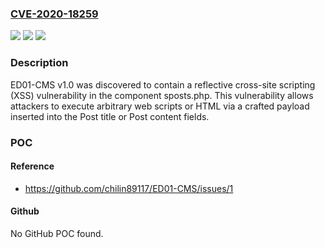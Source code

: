 ### [CVE-2020-18259](https://cve.mitre.org/cgi-bin/cvename.cgi?name=CVE-2020-18259)
![](https://img.shields.io/static/v1?label=Product&message=n%2Fa&color=blue)
![](https://img.shields.io/static/v1?label=Version&message=n%2Fa&color=blue)
![](https://img.shields.io/static/v1?label=Vulnerability&message=n%2Fa&color=brighgreen)

### Description

ED01-CMS v1.0 was discovered to contain a reflective cross-site scripting (XSS) vulnerability in the component sposts.php. This vulnerability allows attackers to execute arbitrary web scripts or HTML via a crafted payload inserted into the Post title or Post content fields.

### POC

#### Reference
- https://github.com/chilin89117/ED01-CMS/issues/1

#### Github
No GitHub POC found.

